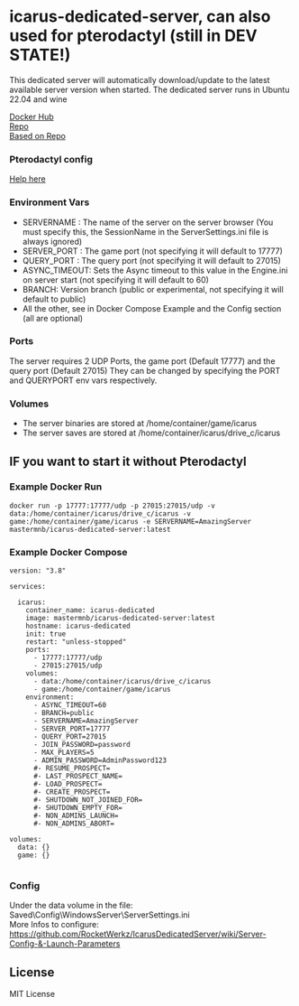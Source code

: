 # icarus-dedicated-server, can also used for pterodactyl (still in DEV STATE!)
This dedicated server will automatically download/update to the latest available server version when started. The dedicated server runs in Ubuntu 22.04 and wine

[Docker Hub](https://hub.docker.com/repository/docker/mastermnb/icarus-dedicated-server)  
[Repo](https://github.com/MasterMNB/icarus-dedicated-server)  
[Based on Repo](https://gitlab.com/fred-beauch/icarus-dedicated-server)  


### Pterodactyl config
[Help here](https://pterodactyl.io/community/config/eggs/creating_a_custom_egg.html)  

### Environment Vars
- SERVERNAME : The name of the server on the server browser (You must specify this, the SessionName in the ServerSettings.ini file is always ignored)
- SERVER_PORT : The game port (not specifying it will default to 17777)
- QUERY_PORT : The query port (not specifying it will default to 27015)
- ASYNC_TIMEOUT: Sets the Async timeout to this value in the Engine.ini on server start (not specifying it will default to 60)
- BRANCH: Version branch (public or experimental, not specifying it will default to public)
- All the other, see in Docker Compose Example and the Config section (all are optional)  

### Ports
The server requires 2 UDP Ports, the game port (Default 17777) and the query port (Default 27015)
They can be changed by specifying the PORT and QUERYPORT env vars respectively.

### Volumes
- The server binaries are stored at /home/container/game/icarus
- The server saves are stored at /home/container/icarus/drive_c/icarus

## IF you want to start it without Pterodactyl

### Example Docker Run
```
docker run -p 17777:17777/udp -p 27015:27015/udp -v data:/home/container/icarus/drive_c/icarus -v game:/home/container/game/icarus -e SERVERNAME=AmazingServer mastermnb/icarus-dedicated-server:latest
```
### Example Docker Compose
```
version: "3.8"

services:
 
  icarus:
    container_name: icarus-dedicated
    image: mastermnb/icarus-dedicated-server:latest
    hostname: icarus-dedicated
    init: true
    restart: "unless-stopped"
    ports:
      - 17777:17777/udp
      - 27015:27015/udp
    volumes:
      - data:/home/container/icarus/drive_c/icarus
      - game:/home/container/game/icarus
    environment:
      - ASYNC_TIMEOUT=60
      - BRANCH=public
      - SERVERNAME=AmazingServer
      - SERVER_PORT=17777
      - QUERY_PORT=27015
      - JOIN_PASSWORD=password
      - MAX_PLAYERS=5
      - ADMIN_PASSWORD=AdminPassword123
      #- RESUME_PROSPECT=
      #- LAST_PROSPECT_NAME=
      #- LOAD_PROSPECT=
      #- CREATE_PROSPECT=
      #- SHUTDOWN_NOT_JOINED_FOR=
      #- SHUTDOWN_EMPTY_FOR=
      #- NON_ADMINS_LAUNCH=
      #- NON_ADMINS_ABORT=
      
volumes:
  data: {}
  game: {}
 
```

### Config  
Under the data volume in the file:  
Saved\Config\WindowsServer\ServerSettings.ini  
More Infos to configure:  
https://github.com/RocketWerkz/IcarusDedicatedServer/wiki/Server-Config-&-Launch-Parameters  


## License
MIT License
